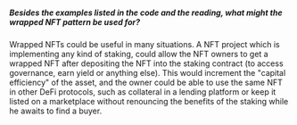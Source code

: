 ##### Besides the examples listed in the code and the reading, what might the wrapped NFT pattern be used for?

Wrapped NFTs could be useful in many situations.
A NFT project which is implementing any kind of staking, could allow the NFT owners to get a wrapped NFT after depositing the NFT into the staking contract (to access governance, earn yield or anything else). This would increment the "capital efficiency" of the asset, and the owner could be able to use the same NFT in other DeFi protocols, such as collateral in a lending platform or keep it listed on a marketplace without renouncing the benefits of the staking while he awaits to find a buyer.
